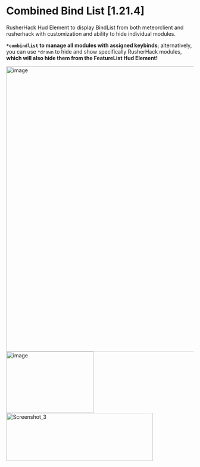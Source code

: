# Combined Bind List [1.21.4]

RusherHack Hud Element to display BindList from both meteorclient and rusherhack with customization and ability to hide individual modules.

**```*combindlist``` to manage all modules with assigned keybinds**; alternatively, you can use ```*drawn``` to hide and show specifically RusherHack modules, **which will also hide them from the FeatureList Hud Element!**

<img width="690" height="766" alt="image" src="https://github.com/user-attachments/assets/dec67b08-ea7f-4a39-ad9a-b50e4f61881b" />
<img width="235" height="165" alt="image" src="https://github.com/user-attachments/assets/450ed6f7-ce38-46c2-b89e-1d1835e59c6a" />
<img width="394" height="129" alt="Screenshot_3" src="https://github.com/user-attachments/assets/87bce0c8-df4f-43a2-b672-ab83cf33371a" />
